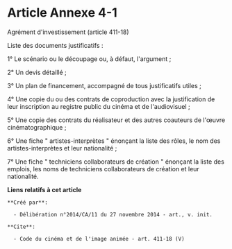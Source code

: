 # Article Annexe 4-1

Agrément d'investissement (article 411-18) 

Liste des documents justificatifs : 

1° Le scénario ou le découpage ou, à défaut, l'argument ; 

2° Un devis détaillé ; 

3° Un plan de financement, accompagné de tous justificatifs utiles ; 

4° Une copie du ou des contrats de coproduction avec la justification de leur inscription au registre public du cinéma et de
l'audiovisuel ; 

5° Une copie des contrats du réalisateur et des autres coauteurs de l'œuvre cinématographique ; 

6° Une fiche " artistes-interprètes " énonçant la liste des rôles, le nom des artistes-interprètes et leur nationalité ; 

7° Une fiche " techniciens collaborateurs de création " énonçant la liste des emplois, les noms de techniciens collaborateurs
de création et leur nationalité.

**Liens relatifs à cet article**

	**Créé par**:

	  - Délibération n°2014/CA/11 du 27 novembre 2014 - art., v. init.

	**Cite**:

	  - Code du cinéma et de l'image animée - art. 411-18 (V)
